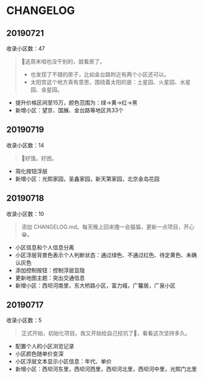 # CHANGELOG

## 20190721

收录小区数：47

> 这周末咱也没干别的，就看房了。
> - 也发现了不错的房子，比如金台路附近有两个小区还可以。
> - 太阳宫这个地方真有意思，围绕着太阳的是：土星园、火星园、水星园、金星园。

- 提升价格区间至15万，颜色范围为：绿->黄->红->黑
- 新增小区：望京、国展、金台路等地区共33个

## 20190719

收录小区数：14

> 好饿。好困。

- 简化按钮浮层
- 新增小区：光熙家园，圣鑫家园，新天第家园，北京金岛花园

## 20190718

收录小区数：10

> 添加 CHANGELOG.md。每天晚上回来撸一会猫猫，更新一点项目，开心😁。

- 小区信息和个人信息分离
- 小区浮层背景色表示个人判断状态：通过绿色、不通过红色、待定黄色、未确认灰色
- 添加控制按钮：控制浮层显隐
- 更新地图主题：突出交通信息
- 新增小区：西坝河南里，东大桥路小区，富力城，广馨居，广泉小区

## 20190717

收录小区数：5

> 正式开始，初始化项目。我又开始给自己挖坑了🤧，看看这次坚持多久。

- 配置个人的小区浏览记录
- 小区颜色随单价变深
- 小区浮层文本显示小区信息：年代、单价
- 新增小区：西坝河东里，西坝河西里，西坝河北里，西坝河中里，光熙门北里
